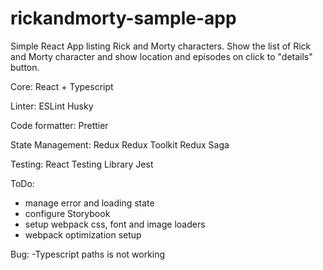 # rickandmorty-sample-app

Simple React App listing Rick and Morty characters.
Show the list of Rick and Morty character and show location and episodes on click to "details" button.

Core:
React + Typescript

Linter:
ESLint
Husky

Code formatter:
Prettier

State Management:
Redux
Redux Toolkit
Redux Saga

Testing:
React Testing Library
Jest

ToDo:

- manage error and loading state
- configure Storybook
- setup webpack css, font and image loaders
- webpack optimization setup

Bug:
-Typescript paths is not working
